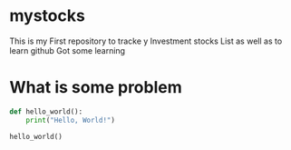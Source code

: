 # mystocks

This is my First repository to tracke y Investment stocks List as well as to learn github
Got some learning
# What is some problem
```python
def hello_world():
    print("Hello, World!")

hello_world()

